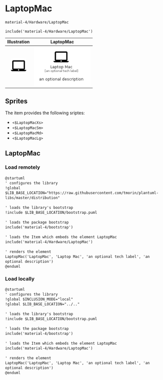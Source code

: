 # LaptopMac


```text
material-4/Hardware/LaptopMac
```

```text
include('material-4/Hardware/LaptopMac')
```



| Illustration | LaptopMac |
| :---: | :---: |
| ![illustration for Illustration](../../material-4/Hardware/LaptopMac.png) | ![illustration for LaptopMac](../../material-4/Hardware/LaptopMac.Local.png) |



## Sprites
The item provides the following sriptes:

- `<$LaptopMacXs>`
- `<$LaptopMacSm>`
- `<$LaptopMacMd>`
- `<$LaptopMacLg>`





## LaptopMac

### Load remotely
```plantuml
@startuml
' configures the library
!global $LIB_BASE_LOCATION="https://raw.githubusercontent.com/tmorin/plantuml-libs/master/distribution"

' loads the library's bootstrap
!include $LIB_BASE_LOCATION/bootstrap.puml

' loads the package bootstrap
include('material-4/bootstrap')

' loads the Item which embeds the element LaptopMac
include('material-4/Hardware/LaptopMac')

' renders the element
LaptopMac('LaptopMac', 'Laptop Mac', 'an optional tech label', 'an optional description')
@enduml
```

### Load locally
```plantuml
@startuml
' configures the library
!global $INCLUSION_MODE="local"
!global $LIB_BASE_LOCATION="../.."

' loads the library's bootstrap
!include $LIB_BASE_LOCATION/bootstrap.puml

' loads the package bootstrap
include('material-4/bootstrap')

' loads the Item which embeds the element LaptopMac
include('material-4/Hardware/LaptopMac')

' renders the element
LaptopMac('LaptopMac', 'Laptop Mac', 'an optional tech label', 'an optional description')
@enduml
```

